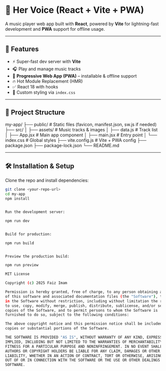 # 🎵 Her Voice (React + Vite + PWA)

A music player web app built with **React**, powered by **Vite** for lightning-fast development and **PWA** support for offline usage.  

---

## 🚀 Features
- ⚡ Super-fast dev server with **Vite**
- 🎧 Play and manage music tracks
- 📱 **Progressive Web App (PWA)** – installable & offline support
- 🔥 Hot Module Replacement (HMR)
- ✅ React 18 with hooks
- 🎨 Custom styling via `index.css`

---

## 📂 Project Structure
my-app/
├── public/ # Static files (favicon, manifest.json, sw.js if needed)
├── src/
│ ├── assets/ # Music tracks & images
│ ├── data.js # Track list
│ ├── App.jsx # Main app component
│ ├── main.jsx # Entry point
│ └── index.css # Global styles
├── vite.config.js # Vite + PWA config
├── package.json
├── package-lock.json
└── README.md


---

## 🛠️ Installation & Setup

Clone the repo and install dependencies:

```bash
git clone <your-repo-url>
cd my-app
npm install


Run the development server:

npm run dev


Build for production:

npm run build


Preview the production build:

npm run preview

MIT License

Copyright (c) 2025 Faiz Imam

Permission is hereby granted, free of charge, to any person obtaining a copy
of this software and associated documentation files (the "Software"), to deal
in the Software without restriction, including without limitation the rights
to use, copy, modify, merge, publish, distribute, sublicense, and/or sell
copies of the Software, and to permit persons to whom the Software is
furnished to do so, subject to the following conditions:

The above copyright notice and this permission notice shall be included in all
copies or substantial portions of the Software.

THE SOFTWARE IS PROVIDED "AS IS", WITHOUT WARRANTY OF ANY KIND, EXPRESS OR
IMPLIED, INCLUDING BUT NOT LIMITED TO THE WARRANTIES OF MERCHANTABILITY,
FITNESS FOR A PARTICULAR PURPOSE AND NONINFRINGEMENT. IN NO EVENT SHALL THE
AUTHORS OR COPYRIGHT HOLDERS BE LIABLE FOR ANY CLAIM, DAMAGES OR OTHER
LIABILITY, WHETHER IN AN ACTION OF CONTRACT, TORT OR OTHERWISE, ARISING FROM,
OUT OF OR IN CONNECTION WITH THE SOFTWARE OR THE USE OR OTHER DEALINGS IN THE
SOFTWARE.
